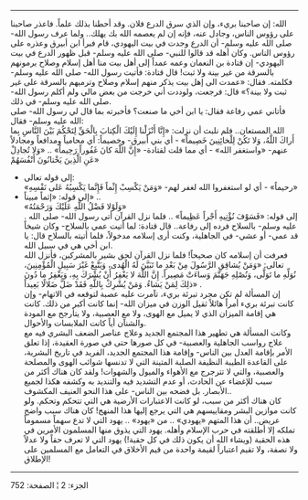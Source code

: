 ------------------------------------------------------------------------

الله: إن صاحبنا بريء، وإن الذي سرق الدرع فلان. وقد أحطنا بذلك علماً.
فاعذر صاحبنا على رؤوس الناس، وجادل عنه، فإنه إن لم يعصمه الله بك يهلك..
ولما عرف رسول الله- صلى الله عليه وسلم- أن الدرع وجدت في بيت اليهودي،
قام فبرأ ابن أبيرق وعذره على رؤوس الناس. وكان أهله قد قالوا للنبي- صلى
الله عليه وسلم- قبل ظهور الدرع في بيت اليهودي- إن قتادة بن النعمان وعمه
عمداً إلى أهل بيت منا أهل إسلام وصلاح يرمونهم بالسرقة من غير بينة ولا
ثبت! قال قتادة: فأتيت رسول الله- صلى الله عليه وسلم- فكلمته. فقال: «عمدت
الى إهل بيت يذكر منهم إسلام وصلاح وترميهم بالسرقة على غير ثبت ولا بينة؟»
قال: فرجعت، ولوددت أني خرجت من بعض مالي ولم أكلم رسول الله- صلى الله
عليه وسلم- في ذلك.  
فأتاني عمي رفاعة فقال: يا ابن أخي ما صنعت؟ فأخبرته بما قال لي رسول الله-
صلى الله عليه وسلم- فقال:  
الله المستعان.. فلم نلبث أن نزلت: «إِنَّا أَنْزَلْنا إِلَيْكَ الْكِتابَ بِالْحَقِّ لِتَحْكُمَ
بَيْنَ النَّاسِ بِما أَراكَ اللَّهُ، وَلا تَكُنْ لِلْخائِنِينَ خَصِيماً» - أي بني أبيرق- وخصيماً:
أي محامياً ومدافعاً ومجادلاً عنهم- «واستغفر الله» - أي مما قلت لقتادة- «إِنَّ
اللَّهَ كانَ غَفُوراً رَحِيماً» .. «وَلا تُجادِلْ عَنِ الَّذِينَ يَخْتانُونَ أَنْفُسَهُمْ»  
- إلى قوله تعالى:  
«رحيماً» - أي لو استغفروا الله لغفر لهم- «وَمَنْ يَكْسِبْ إِثْماً فَإِنَّما يَكْسِبُهُ عَلى
نَفْسِهِ»  
- إلى قوله: «إثماً مبيناً» ..  
«وَلَوْلا فَضْلُ اللَّهِ عَلَيْكَ وَرَحْمَتُهُ»  
. إلى قوله: «فَسَوْفَ نُؤْتِيهِ أَجْراً عَظِيماً» .. فلما نزل القرآن أتى رسول الله-
صلى الله عليه وسلم- بالسلاح فرده إلى رفاعة.. قال قتادة: لما أتيت عمي
بالسلاح- وكان شيخاً قد عمي- أو عشي- في الجاهلية، وكنت أرى إسلامه مدخولاً،
فلما أتيته بالسلاح قال: يا ابن أخي هي في سبيل الله.  
فعرفت أن إسلامه كان صحيحاً! فلما نزل القرآن لحق بشير بالمشركين، فأنزل
الله تعالى: «وَمَنْ يُشاقِقِ الرَّسُولَ مِنْ بَعْدِ ما تَبَيَّنَ لَهُ الْهُدى، وَيَتَّبِعْ غَيْرَ سَبِيلِ
الْمُؤْمِنِينَ، نُوَلِّهِ ما تَوَلَّى، وَنُصْلِهِ جَهَنَّمَ وَساءَتْ مَصِيراً. إِنَّ اللَّهَ لا يَغْفِرُ أَنْ يُشْرَكَ
بِهِ، وَيَغْفِرُ ما دُونَ ذلِكَ لِمَنْ يَشاءُ. وَمَنْ يُشْرِكْ بِاللَّهِ فَقَدْ ضَلَّ ضَلالًا بَعِيداً» .  
إن المسألة لم تكن مجرد تبرئة بريء، تآمرت عليه عصبة لتوقعه في الاتهام-
وإن كانت تبرئة بريء أمراً هائلاً ثقيل الوزن في ميزان الله- إنما كانت أكبر
من ذلك. كانت هي إقامة الميزان الذي لا يميل مع الهوى، ولا مع العصبية، ولا
يتأرجح مع المودة والشنآن أياً كانت الملابسات والأحوال.  
وكانت المسألة هي تطهير هذا المجتمع الجديد وعلاج عناصر الضعف البشري فيه
مع علاج رواسب الجاهلية والعصبية- في كل صورها حتى في صورة العقيدة، إذا
تعلق الأمر بإقامة العدل بين الناس- وإقامة هذا المجتمع الجديد، الفريد في
تاريخ البشرية، على القاعدة الطيبة النظيفة الصلبة المتينة التي لا تدنسها
شوائب الهوى والمصلحة والعصبية، والتي لا تترجرج مع الأهواء والميول
والشهوات! ولقد كان هناك أكثر من سبب للإغضاء عن الحادث، أو عدم التشديد
فيه والتنديد به وكشفه هكذا لجميع الأبصار. بل فضحه بين الناس- على هذا
النحو العنيف المكشوف..  
كان هناك أكثر من سبب، لو كانت الاعتبارات الأرضية هي التي تتحكم وتحكم.
ولو كانت موازين البشر ومقاييسهم هي التي يرجع إليها هذا المنهج! كان هناك
سبب واضح عريض.. أن هذا المتهم «يهودي» .. من «يهود» .. يهود التي لا تدع
سهماً مسموماً تملكه إلا أطلقته في حرب الإسلام وأهله. يهود التي يذوق منها
المسلمون الأمرين في هذه الحقبة (ويشاء الله أن يكون ذلك في كل حقبة!) يهود
التي لا تعرف حقاً ولا عدلاً ولا نصفة، ولا تقيم اعتباراً لقيمة واحدة من قيم
الأخلاق في التعامل مع المسلمين على الإطلاق!

------------------------------------------------------------------------

الجزء: 2 ¦ الصفحة: 752
